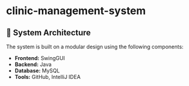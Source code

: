 # clinic-management-system


## 🧱 System Architecture

The system is built on a modular design using the following components:

- **Frontend:** SwingGUI
- **Backend:** Java
- **Database:** MySQL
- **Tools:** GitHub, IntelliJ IDEA

